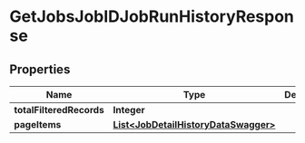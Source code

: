 
# GetJobsJobIDJobRunHistoryResponse

## Properties
Name | Type | Description | Notes
------------ | ------------- | ------------- | -------------
**totalFilteredRecords** | **Integer** |  |  [optional]
**pageItems** | [**List&lt;JobDetailHistoryDataSwagger&gt;**](JobDetailHistoryDataSwagger.md) |  |  [optional]




